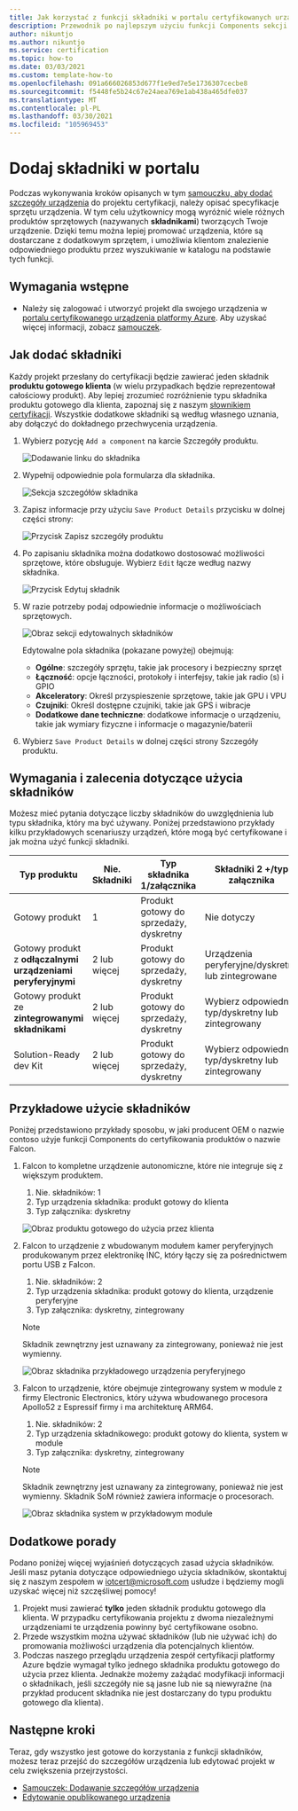 ```yaml
---
title: Jak korzystać z funkcji składniki w portalu certyfikowanych urządzeń platformy Azure
description: Przewodnik po najlepszym użyciu funkcji Components sekcji Szczegóły urządzenia, aby precyzyjnie opisać urządzenie
author: nikuntjo
ms.author: nikuntjo
ms.service: certification
ms.topic: how-to
ms.date: 03/03/2021
ms.custom: template-how-to
ms.openlocfilehash: 091a666026853d677f1e9ed7e5e1736307cecbe8
ms.sourcegitcommit: f5448fe5b24c67e24aea769e1ab438a465dfe037
ms.translationtype: MT
ms.contentlocale: pl-PL
ms.lasthandoff: 03/30/2021
ms.locfileid: "105969453"
---
```

# <a name="add-components-on-the-portal"></a>Dodaj składniki w portalu

Podczas wykonywania kroków opisanych w tym [samouczku, aby dodać szczegóły urządzenia](tutorial-02-adding-device-details.md) do projektu certyfikacji, należy opisać specyfikacje sprzętu urządzenia. W tym celu użytkownicy mogą wyróżnić wiele różnych produktów sprzętowych (nazywanych **składnikami**) tworzących Twoje urządzenie. Dzięki temu można lepiej promować urządzenia, które są dostarczane z dodatkowym sprzętem, i umożliwia klientom znalezienie odpowiedniego produktu przez wyszukiwanie w katalogu na podstawie tych funkcji.

## <a name="prerequisites"></a>Wymagania wstępne

- Należy się zalogować i utworzyć projekt dla swojego urządzenia w [portalu certyfikowanego urządzenia platformy Azure](https://certify.azure.com). Aby uzyskać więcej informacji, zobacz [samouczek](tutorial-01-creating-your-project.md).

## <a name="how-to-add-components"></a>Jak dodać składniki

Każdy projekt przesłany do certyfikacji będzie zawierać jeden składnik **produktu gotowego klienta** (w wielu przypadkach będzie reprezentował całościowy produkt). Aby lepiej zrozumieć rozróżnienie typu składnika produktu gotowego dla klienta, zapoznaj się z naszym [słownikiem certyfikacji](./resources-glossary.md). Wszystkie dodatkowe składniki są według własnego uznania, aby dołączyć do dokładnego przechwycenia urządzenia.

1. Wybierz pozycję `Add a component` na karcie Szczegóły produktu.

    ![Dodawanie linku do składnika](./media/images/add-a-component-link.png)

1. Wypełnij odpowiednie pola formularza dla składnika.

    ![Sekcja szczegółów składnika](./media/images/component-details-section.png)

1. Zapisz informacje przy użyciu `Save Product Details` przycisku w dolnej części strony:  

    ![Przycisk Zapisz szczegóły produktu](./media/images/save-product-details-button.png)

1. Po zapisaniu składnika można dodatkowo dostosować możliwości sprzętowe, które obsługuje. Wybierz `Edit` łącze według nazwy składnika.  

    ![Przycisk Edytuj składnik](./media/images/component-edit.png)

1. W razie potrzeby podaj odpowiednie informacje o możliwościach sprzętowych.  

    ![Obraz sekcji edytowalnych składników](./media/images/component-selection-area.png)  

    Edytowalne pola składnika (pokazane powyżej) obejmują:

    - **Ogólne**: szczegóły sprzętu, takie jak procesory i bezpieczny sprzęt
    - **Łączność**: opcje łączności, protokoły i interfejsy, takie jak radio (s) i GPIO
    - **Akceleratory**: Określ przyspieszenie sprzętowe, takie jak GPU i VPU
    - **Czujniki**: Określ dostępne czujniki, takie jak GPS i wibracje
    - **Dodatkowe dane techniczne**: dodatkowe informacje o urządzeniu, takie jak wymiary fizyczne i informacje o magazynie/baterii

1. Wybierz `Save Product Details` w dolnej części strony Szczegóły produktu.

## <a name="component-use-requirements-and-recommendations"></a>Wymagania i zalecenia dotyczące użycia składników

Możesz mieć pytania dotyczące liczby składników do uwzględnienia lub typu składnika, który ma być używany. Poniżej przedstawiono przykłady kilku przykładowych scenariuszy urządzeń, które mogą być certyfikowane i jak można użyć funkcji składniki.

| Typ produktu                                       | Nie. Składniki | Typ składnika 1/załącznika      | Składniki 2 +/typ załącznika                    |
|----------------------------------------------------|------------|----------------------------------|--------------------------------------------------|
| Gotowy produkt                                   | 1          | Produkt gotowy do sprzedaży, dyskretny | Nie dotyczy                                              |
| Gotowy produkt z **odłączalnymi urządzeniami peryferyjnymi** | 2 lub więcej  | Produkt gotowy do sprzedaży, dyskretny | Urządzenia peryferyjne/dyskretne lub zintegrowane              |
| Gotowy produkt ze **zintegrowanymi składnikami**  | 2 lub więcej  | Produkt gotowy do sprzedaży, dyskretny | Wybierz odpowiedni typ/dyskretny lub zintegrowany |
| Solution-Ready dev Kit                             | 2 lub więcej  | Produkt gotowy do sprzedaży, dyskretny | Wybierz odpowiedni typ/dyskretny lub zintegrowany |

## <a name="example-component-usage"></a>Przykładowe użycie składników

Poniżej przedstawiono przykłady sposobu, w jaki producent OEM o nazwie contoso użyje funkcji Components do certyfikowania produktów o nazwie Falcon.

1. Falcon to kompletne urządzenie autonomiczne, które nie integruje się z większym produktem.
    1. Nie. składników: 1
    1. Typ urządzenia składnika: produkt gotowy do klienta
    1. Typ załącznika: dyskretny

     ![Obraz produktu gotowego do użycia przez klienta](./media/images/customer-ready-product.png)

1. Falcon to urządzenie z wbudowanym modułem kamer peryferyjnych produkowanym przez elektronikę INC, który łączy się za pośrednictwem portu USB z Falcon.
    1. Nie. składników: 2
    1. Typ urządzenia składnika: produkt gotowy do klienta, urządzenie peryferyjne
    1. Typ załącznika: dyskretny, zintegrowany
    
    > [!Note]
    > Składnik zewnętrzny jest uznawany za zintegrowany, ponieważ nie jest wymienny.

     ![Obraz składnika przykładowego urządzenia peryferyjnego](./media/images/peripheral.png)

1. Falcon to urządzenie, które obejmuje zintegrowany system w module z firmy Electronic Electronics, który używa wbudowanego procesora Apollo52 z Espressif firmy i ma architekturę ARM64.
    1. Nie. składników: 2
    1. Typ urządzenia składnikowego: produkt gotowy do klienta, system w module
    1. Typ załącznika: dyskretny, zintegrowany

    > [!Note]
    > Składnik zewnętrzny jest uznawany za zintegrowany, ponieważ nie jest wymienny. Składnik SoM również zawiera informacje o procesorach.

     ![Obraz składnika system w przykładowym module ](./media/images/system-on-module.png)

## <a name="additional-tips"></a>Dodatkowe porady

Podano poniżej więcej wyjaśnień dotyczących zasad użycia składników. Jeśli masz pytania dotyczące odpowiedniego użycia składników, skontaktuj się z naszym zespołem w [iotcert@microsoft.com](mailto:iotcert@microsoft.com) usłudze i będziemy mogli uzyskać więcej niż szczęśliwej pomocy!

1. Projekt musi zawierać **tylko** jeden składnik produktu gotowego dla klienta. W przypadku certyfikowania projektu z dwoma niezależnymi urządzeniami te urządzenia powinny być certyfikowane osobno.
1. Przede wszystkim można używać składników (lub nie używać ich) do promowania możliwości urządzenia dla potencjalnych klientów.
1. Podczas naszego przeglądu urządzenia zespół certyfikacji platformy Azure będzie wymagał tylko jednego składnika produktu gotowego do użycia przez klienta. Jednakże możemy zażądać modyfikacji informacji o składnikach, jeśli szczegóły nie są jasne lub nie są niewyraźne (na przykład producent składnika nie jest dostarczany do typu produktu gotowego dla klienta).

## <a name="next-steps"></a>Następne kroki

Teraz, gdy wszystko jest gotowe do korzystania z funkcji składników, możesz teraz przejść do szczegółów urządzenia lub edytować projekt w celu zwiększenia przejrzystości.

- [Samouczek: Dodawanie szczegółów urządzenia](tutorial-02-adding-device-details.md)
- [Edytowanie opublikowanego urządzenia](how-to-edit-published-device.md)

